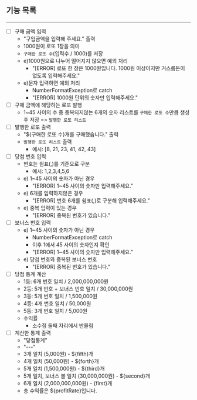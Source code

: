 ## 기능 목록

----

- [ ] 구매 금액 입력
  - "구입금액을 입력해 주세요." 출력
  - 1000원이 로또 1장을 의미
  - `구매한 로또 수`(입력수 / 1000)를 저장
  - e)1000원으로 나누어 떨어지지 않으면 예외 처리
    - "[ERROR] 로또 한 장은 1000원입니다. 1000원 이상이지만 거스름돈이 없도록 입력해주세요."
  - e)문자 입력하면 예외 처리
    - NumberFormatException로 catch
    - "[ERROR] 1000원 단위의 숫자만 입력해주세요."
- [ ] 구매 금액에 해당하는 로또 발행
  - 1~45 사이의 수 중 중복되지않는 6개의 숫자 리스트를 `구매한 로또 수`만큼 생성 후 저장 => `발행한 로또 리스트`
- [ ] 발행한 로또 출력
  - "${구매한 로또 수}개를 구매했습니다." 출력
  - `발행한 로또 리스트` 출력
    - 예시: [8, 21, 23, 41, 42, 43]
- [ ] 당첨 번호 입력
  - 번호는 쉼표(,)를 기준으로 구분 
    - 예시: 1,2,3,4,5,6
  - e) 1~45 사이의 숫자가 아닌 경우
    - "[ERROR] 1~45 사이의 숫자만 입력해주세요."
  - e) 6개를 입력하지않은 경우
    - "[ERROR] 번호 6개를 쉼표(,)로 구분해 입력해주세요."
  - e) 중복 입력이 있는 경우
    - "[ERROR] 중복된 번호가 있습니다."
- [ ] 보너스 번호 입력
  - e) 1~45 사이의 숫자가 아닌 경우
    - NumberFormatException로 catch
    - 이후 1에서 45 사이의 숫자인지 확인
    - "[ERROR] 1~45 사이의 숫자만 입력해주세요."
  - e) 당첨 번호와 중복된 보너스 번호
    - "[ERROR] 중복된 번호가 있습니다."
- [ ] 당첨 통계 계산
  - 1등: 6개 번호 일치 / 2,000,000,000원
  - 2등: 5개 번호 + 보너스 번호 일치 / 30,000,000원
  - 3등: 5개 번호 일치 / 1,500,000원
  - 4등: 4개 번호 일치 / 50,000원
  - 5등: 3개 번호 일치 / 5,000원
  - 수익률
    - 소수점 둘째 자리에서 반올림
- [ ] 계산한 통계 출력
  - "당첨통계"
  - "---"
  - 3개 일치 (5,000원) - ${fifth}개 
  - 4개 일치 (50,000원) - ${forth}개 
  - 5개 일치 (1,500,000원) - ${third}개 
  - 5개 일치, 보너스 볼 일치 (30,000,000원) - ${second}개 
  - 6개 일치 (2,000,000,000원) - {first}개 
  - 총 수익률은 ${profitRate}입니다.